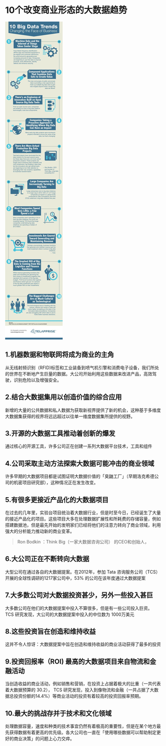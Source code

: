 # 10个改变商业形态的大数据趋势

![原图](bigDataTrends.jpg)

## 1.机器数据和物联网将成为商业的主角

从无线射频识别（RFID)标签和工业装备到喷气机引擎和消费电子设备，我们所处的世界在不断地产生巨量的数据。大公司开始利用这些数据来改进产品，高效驾驶，识别危险以及增强安全。

## 2.结合大数据集用以创造价值的综合应用

新增的大量的公共数据和私人数据为获取新视界提供了新的机会，这种基于多维度大数据集获得的视界将远远超过以往单一维度数据集所提供的视野。

## 3.开源的大数据工具推动着创新的爆发

通过核心的开源工具，许多公司正在创建一系列大数据平台技术，工具和组件


## 4.公司采取主动方法探索大数据可能冲击的商业领域

许多早期的大数据项目都是试图证明大数据价值的「臭鼬工厂」（早期洛克希德公司的机密项目研究部），这种情况正在发生改变。


## 5.有很多更接近产品化的大数据项目

在过去的几年里，实验台项目统治着大数据行业，但是时至今日，已经诞生了大量的接近产品化的项目。这些项目大多在处理数据扩展性和所耗费的存储容量，例如搭建数据池，但是最先开始的发明家们已经将他们的注意力转向了商业领域，利用强大的分析能力推动新的商业变革。

> Ron Bodkin ：Think Big（一家大数据咨询公司） 的CEO和创始人，


## 6.大公司正在不断转向大数据

大型公司在通过各自的大数据提案。在2012年，参加 Tata 咨询服务公司（TCS）开展的全球性调研的1217家公司中，53% 的公司在该年度通过大数据提案

## 7.大多数公司对大数据投资甚少，另外一些投入甚巨

大多数公司在他们的大数据提案中投入不算很多，但是有一些公司投入巨资。 TCS 研究发现，大公司的大数据提案中投入的中位数为 1000万美元


## 8.这些投资旨在创造和维持收益

这并不令人惊讶：大数据提案中旨在创造和维持收益的商业活动获得了最多的投资


## 9.投资回报率（ROI) 最高的大数据项目来自物流和金融活动 

当创造收益的商业活动，例如销售和营销，在投资上占据着极大的比重（一共代表着大数据预算的 30.2）， TCS 研究发现，投入到像物流和金融（一共占据了大数据总投资份额的14.4%）等商业活动的投资有着较高的投资回报率预期。


## 10.最大的挑战存并于技术和文化领域

处理数据容量，速度和种类的技术事宜仍然有着极高的重要性，但是在某个地方最先获得数据有着更高的优先级。各大公司也一直在「使用哪些数据可以帮助制定更好的商业决策」的问题上心力交瘁。
